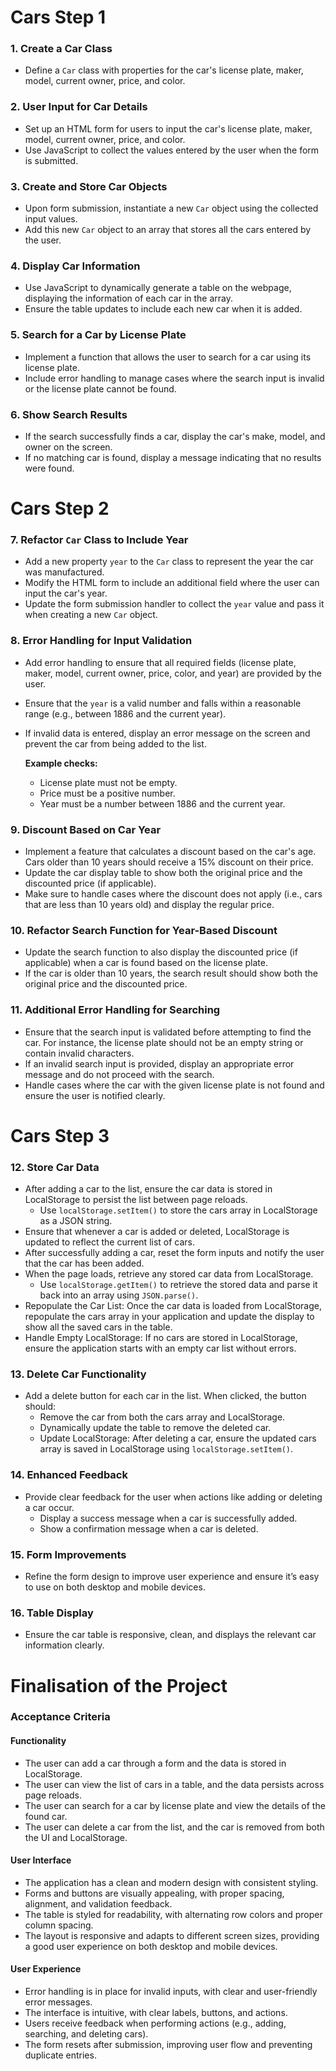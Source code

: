 # Cars Step 1

### 1. **Create a Car Class**

- Define a `Car` class with properties for the car's license plate, maker, model, current owner, price, and color.

### 2. **User Input for Car Details**

- Set up an HTML form for users to input the car's license plate, maker, model, current owner, price, and color.
- Use JavaScript to collect the values entered by the user when the form is submitted.

### 3. **Create and Store Car Objects**

- Upon form submission, instantiate a new `Car` object using the collected input values.
- Add this new `Car` object to an array that stores all the cars entered by the user.

### 4. **Display Car Information**

- Use JavaScript to dynamically generate a table on the webpage, displaying the information of each car in the array.
- Ensure the table updates to include each new car when it is added.

### 5. **Search for a Car by License Plate**

- Implement a function that allows the user to search for a car using its license plate.
- Include error handling to manage cases where the search input is invalid or the license plate cannot be found.

### 6. **Show Search Results**

- If the search successfully finds a car, display the car's make, model, and owner on the screen.
- If no matching car is found, display a message indicating that no results were found.

# Cars Step 2

### 7. **Refactor `Car` Class to Include Year**

- Add a new property `year` to the `Car` class to represent the year the car was manufactured.
- Modify the HTML form to include an additional field where the user can input the car's year.
- Update the form submission handler to collect the `year` value and pass it when creating a new `Car` object.

### 8. **Error Handling for Input Validation**

- Add error handling to ensure that all required fields (license plate, maker, model, current owner, price, color, and year) are provided by the user.
- Ensure that the `year` is a valid number and falls within a reasonable range (e.g., between 1886 and the current year).
- If invalid data is entered, display an error message on the screen and prevent the car from being added to the list.

  **Example checks:**

  - License plate must not be empty.
  - Price must be a positive number.
  - Year must be a number between 1886 and the current year.

### 9. **Discount Based on Car Year**

- Implement a feature that calculates a discount based on the car's age. Cars older than 10 years should receive a 15% discount on their price.
- Update the car display table to show both the original price and the discounted price (if applicable).
- Make sure to handle cases where the discount does not apply (i.e., cars that are less than 10 years old) and display the regular price.

### 10. **Refactor Search Function for Year-Based Discount**

- Update the search function to also display the discounted price (if applicable) when a car is found based on the license plate.
- If the car is older than 10 years, the search result should show both the original price and the discounted price.

### 11. **Additional Error Handling for Searching**

- Ensure that the search input is validated before attempting to find the car. For instance, the license plate should not be an empty string or contain invalid characters.
- If an invalid search input is provided, display an appropriate error message and do not proceed with the search.
- Handle cases where the car with the given license plate is not found and ensure the user is notified clearly.

# Cars Step 3

### 12. **Store Car Data**

- After adding a car to the list, ensure the car data is stored in LocalStorage to persist the list between page reloads.
  - Use `localStorage.setItem()` to store the cars array in LocalStorage as a JSON string.
- Ensure that whenever a car is added or deleted, LocalStorage is updated to reflect the current list of cars.
- After successfully adding a car, reset the form inputs and notify the user that the car has been added.
- When the page loads, retrieve any stored car data from LocalStorage.
  - Use `localStorage.getItem()` to retrieve the stored data and parse it back into an array using `JSON.parse()`.
- Repopulate the Car List: Once the car data is loaded from LocalStorage, repopulate the cars array in your application and update the display to show all the saved cars in the table.
- Handle Empty LocalStorage: If no cars are stored in LocalStorage, ensure the application starts with an empty car list without errors.

### 13. **Delete Car Functionality**

- Add a delete button for each car in the list. When clicked, the button should:
  - Remove the car from both the cars array and LocalStorage.
  - Dynamically update the table to remove the deleted car.
  - Update LocalStorage: After deleting a car, ensure the updated cars array is saved in LocalStorage using `localStorage.setItem()`.

### 14. **Enhanced Feedback**

- Provide clear feedback for the user when actions like adding or deleting a car occur.
  - Display a success message when a car is successfully added.
  - Show a confirmation message when a car is deleted.

### 15. **Form Improvements**

- Refine the form design to improve user experience and ensure it’s easy to use on both desktop and mobile devices.

### 16. **Table Display**

- Ensure the car table is responsive, clean, and displays the relevant car information clearly.

# Finalisation of the Project

### Acceptance Criteria

#### Functionality

- The user can add a car through a form and the data is stored in LocalStorage.
- The user can view the list of cars in a table, and the data persists across page reloads.
- The user can search for a car by license plate and view the details of the found car.
- The user can delete a car from the list, and the car is removed from both the UI and LocalStorage.

#### User Interface

- The application has a clean and modern design with consistent styling.
- Forms and buttons are visually appealing, with proper spacing, alignment, and validation feedback.
- The table is styled for readability, with alternating row colors and proper column spacing.
- The layout is responsive and adapts to different screen sizes, providing a good user experience on both desktop and mobile devices.

#### User Experience

- Error handling is in place for invalid inputs, with clear and user-friendly error messages.
- The interface is intuitive, with clear labels, buttons, and actions.
- Users receive feedback when performing actions (e.g., adding, searching, and deleting cars).
- The form resets after submission, improving user flow and preventing duplicate entries.
